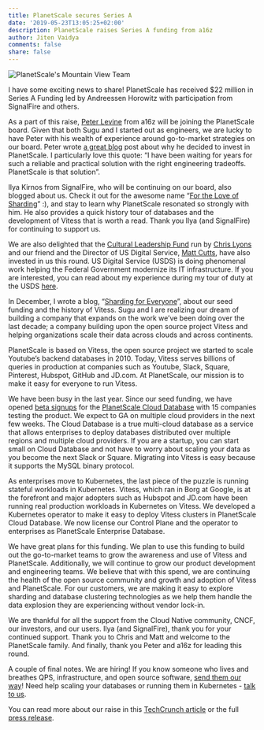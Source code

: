 ```yaml
---
title: PlanetScale secures Series A
date: '2019-05-23T13:05:25+02:00'
description: PlanetScale raises Series A funding from a16z
author: Jiten Vaidya
comments: false
share: false
---
```

![PlanetScale's Mountain View Team](/img/team_24may2019.jpg)

I have some exciting news to share! PlanetScale has received $22 million in Series A Funding led by Andreessen Horowitz with participation from SignalFire and others.

As a part of this raise, [Peter Levine](https://a16z.com/author/peter-levine/) from a16z will be joining the PlanetScale board. Given that both Sugu and I started out as engineers, we are lucky to have Peter with his wealth of experience around go-to-market strategies on our board. Peter wrote [a great blog](https://a16z.com/2019/05/23/planetscale/) post about why he decided to invest in PlanetScale. I particularly love this quote: “I have been waiting for years for such a reliable and practical solution with the right engineering tradeoffs. PlanetScale is that solution”.

Ilya Kirnos from SignalFire, who will be continuing on our board, also blogged about us. Check it out for the awesome name “[For the Love of Sharding](https://medium.com/signalfire-fund/for-the-love-of-sharding-cb341c764a77)” :), and stay to learn why PlanetScale resonated so strongly with him. He also provides a quick history tour of databases and the development of Vitess that is worth a read. Thank you Ilya (and SignalFire) for continuing to support us.

We are also delighted that the [Cultural Leadership Fund](https://a16z.com/2018/08/22/introducing-the-cultural-leadership-fund/) run by [Chris Lyons](https://a16z.com/author/chris-lyons/) and our friend and the Director of US Digital Service, [Matt Cutts](https://www.linkedin.com/in/mattcutts/), have also invested in us this round. US Digital Service (USDS) is doing phenomenal work helping the Federal Government modernize its IT infrastructure. If you are interested, you can read about my experience during my tour of duty at the USDS [here](https://medium.com/the-u-s-digital-service/usds-alumni-network-jiten-vaidya-7556dd2dfb0).

In December, I wrote a blog, “[Sharding for Everyone](https://planetscale.com/news/sharding-for-everyone/)”, about our seed funding and the history of Vitess. Sugu and I are realizing our dream of building a company that expands on the work we’ve been doing over the last decade; a company building upon the open source project Vitess and helping organizations scale their data across clouds and across continents.

PlanetScale is based on Vitess, the open source project we started to scale Youtube’s backend databases in 2010. Today, Vitess serves billions of queries in production at companies such as Youtube, Slack, Square, Pinterest, Hubspot, GitHub and JD.com. At PlanetScale, our mission is to make it easy for everyone to run Vitess.

We have been busy in the last year. Since our seed funding, we have opened [beta signups](https://planetscale.com/signup/) for the [PlanetScale Cloud Database](https://planetscale.com/products/) with 15 companies testing the product. We expect to GA on multiple cloud providers in the next few weeks. The Cloud Database is a true multi-cloud database as a service that allows enterprises to deploy databases distributed over multiple regions and multiple cloud providers. If you are a startup, you can start small on Cloud Database and not have to worry about scaling your data as you become the next Slack or Square. Migrating into Vitess is easy because it supports the MySQL binary protocol.

As enterprises move to Kubernetes, the last piece of the puzzle is running stateful workloads in Kubernetes. Vitess, which ran in Borg at Google, is at the forefront and major adopters such as Hubspot and JD.com have been running real production workloads in Kubernetes on Vitess. We developed a Kubernetes operator to make it easy to deploy Vitess clusters in PlanetScale Cloud Database. We now license our Control Plane and the operator to enterprises as PlanetScale Enterprise Database.

We have great plans for this funding. We plan to use this funding to build out the go-to-market teams to grow the awareness and use of Vitess and PlanetScale. Additionally, we will continue to grow our product development and engineering teams. We believe that with this spend, we are continuing the health of the open source community and growth and adoption of Vitess and PlanetScale. For our customers, we are making it easy to explore sharding and database clustering technologies as we help them handle the data explosion they are experiencing without vendor lock-in.

We are thankful for all the support from the Cloud Native community, CNCF, our investors, and our users. Ilya (and SignalFire), thank you for your continued support. Thank you to Chris and Matt and welcome to the PlanetScale family. And finally, thank you Peter and a16z for leading this round.

A couple of final notes. We are hiring! If you know someone who lives and breathes QPS, infrastructure, and open source software, [send them our way](https://planetscale.com/careers/)! Need help scaling your databases or running them in Kubernetes - [talk to us](https://planetscale.com/contact/).

You can read more about our raise in this [TechCrunch article](https://techcrunch.com/2019/05/23/planetscale-vitess/) or the full [press release](https://www.webwire.com/ViewPressRel.asp?aId=241257).
